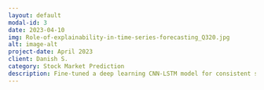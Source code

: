 ```yaml
---
layout: default
modal-id: 3
date: 2023-04-10
img: Role-of-explainability-in-time-series-forecasting_Q320.jpg
alt: image-alt
project-date: April 2023
client: Danish S.
category: Stock Market Prediction
description: Fine-tuned a deep learning CNN-LSTM model for consistent stock market price predictions.
---
```

